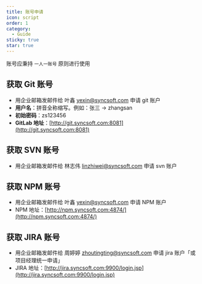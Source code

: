 ```yaml
---
title: 账号申请
icon: script
order: 1
category:
  - Guide
sticky: true
star: true
---
```


账号应秉持 `一人一账号` 原则进行使用

## 获取 Git 账号

- 用企业邮箱发邮件给 叶鑫 <yexin@syncsoft.com> 申请 git 账户
- **用户名**：拼音全称缩写。例如：张三 → zhangsan
- **初始密码**：zs123456
- **GitLab 地址**：[http://git.syncsoft.com:8081](http://git.syncsoft.com:8081)

## 获取 SVN 账号

- 用企业邮箱发邮件给 林志伟 <linzhiwei@syncsoft.com> 申请 svn 账户

## 获取 NPM 账号

- 用企业邮箱发邮件给 叶鑫 <yexin@syncsoft.com> 申请 NPM 账户
- NPM 地址：[http://npm.syncsoft.com:4874/](http://npm.syncsoft.com:4874/)

## 获取 JIRA 账号

- 用企业邮箱发邮件给 周婷婷 <zhoutingting@syncsoft.com> 申请 jira 账户「或项目经理统一申请」
- JIRA 地址：[http://jira.syncsoft.com:9900/login.jsp](http://jira.syncsoft.com:9900/login.jsp)
